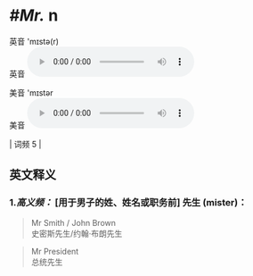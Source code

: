 # ***\#Mr.*** n
英音 'mɪstə(r)  
英音
<audio src="./media/mr-B.aac" controls="controls"></audio>

美音 'mɪstər  
美音
<audio src="./media/Mr.aac" controls="controls"></audio>



| 词频 5 |  

英文释义
---
### 1.*高义频：* **[用于男子的姓、姓名或职务前] 先生 (mister)：**  

 > Mr Smith / John Brown  
 > 史密斯先生/约翰·布朗先生    

 > Mr President   
 > 总统先生    


